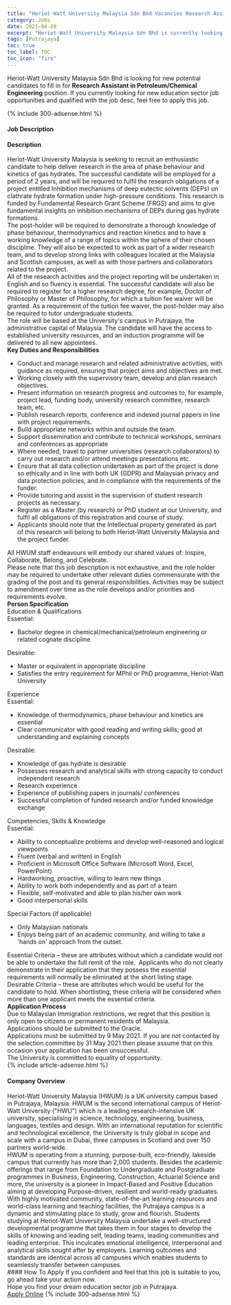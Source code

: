 ```yaml
---
title: "Heriot-Watt University Malaysia Sdn Bhd Vacancies Research Assistant in Petroleum/Chemical Engineering" 
category: Jobs 
date: 2021-04-09 
excerpt: "Heriot-Watt University Malaysia Sdn Bhd is currently looking for suitable person to fill in the Research Assistant in Petroleum/Chemical Engineering which positioned at Putrajaya" 
tags: [Putrajaya] 
toc: true 
toc_label: TOC 
toc_icon: "fire" 
--- 
```


<p>Heriot-Watt University Malaysia Sdn Bhd is looking for new potential candidates to fill in for <b>Research Assistant in Petroleum/Chemical Engineering</b> position. If you currently looking for new education sector job opportunities and qualified with the job desc, feel free to apply this job.
</p>{% include 300-adsense.html %} 
<div><div><h4>Job Description</h4></div><div><div><span><div><div><div><strong>Description</strong></div><div><br>Heriot-Watt University Malaysia is seeking to recruit an enthusiastic candidate to help deliver research in the area of phase behaviour and kinetics of gas hydrates. The successful candidate will be employed for a period of 2 years, and will be required to fulfil the research obligations of a project entitled Inhibition mechanisms of deep eutectic solvents (DEPs) on clathrate hydrate formation under high-pressure conditions. This research is funded by Fundamental Research Grant Scheme (FRGS) and aims to give fundamental insights on inhibition mechanisms of DEPs during gas hydrate formations.</div><div>The post-holder will be required to demonstrate a thorough knowledge of phase behaviour, thermodynamics and reaction kinetics and to have a working knowledge of a range of topics within the sphere of their chosen discipline. They will also be expected to work as part of a wider research team, and to develop strong links with colleagues located at the Malaysia and Scottish campuses, as well as with those partners and collaborators related to the project.</div><div>All of the research activities and the project reporting will be undertaken in English and so fluency is essential. The successful candidate will also be required to register for a higher research degree, for example, Doctor of Philosophy or Master of Philosophy, for which a tuition fee waiver will be granted. As a requirement of the tuition fee waiver, the post-holder may also be required to tutor undergraduate students.</div><div>The role will be based at the University's campus in Putrajaya, the administrative capital of Malaysia. The candidate will have the access to established university resources, and an induction programme will be delivered to all new appointees.</div><div><strong>Key Duties and Responsibilities</strong></div><ul><li>Conduct and manage research and related administrative activities, with guidance as required, ensuring that project aims and objectives are met.</li><li>Working closely with the supervisory team, develop and plan research objectives.</li><li>Present information on research progress and outcomes to, for example, project lead, funding body, university research committee, research team, etc.</li><li>Publish research reports, conference and indexed journal papers in line with project requirements.</li><li>Build appropriate networks within and outside the team.</li><li>Support dissemination and contribute to technical workshops, seminars and conferences as appropriate</li><li>Where needed, travel to partner universities (research collaborators) to carry out research and/or attend meetings presentations etc.</li><li>Ensure that all data collection undertaken as part of the project is done so ethically and in line with both UK (GDPR) and Malaysian privacy and data protection policies, and in compliance with the requirements of the funder.</li><li>Provide tutoring and assist in the supervision of student research projects as necessary.</li><li>Register as a Master (by research) or PhD student at our University, and fulfil all obligations of this registration and course of study.</li><li>Applicants should note that the Intellectual property generated as part of this research will belong to both Heriot-Watt University Malaysia and the project funder.</li></ul><div>All HWUM staff endeavours will embody our shared values of: Inspire, Collaborate, Belong, and Celebrate.</div>Please note that this job description is not exhaustive, and the role holder may be required to undertake other relevant duties commensurate with the grading of the post and its general responsibilities. Activities may be subject to amendment over time as the role develops and/or priorities and requirements evolve.<div><strong>Person Specification</strong></div><div>Education &amp; Qualifications</div><div>Essential:</div><ul><li>Bachelor degree in chemical/mechanical/petroleum engineering or related cognate discipline</li></ul><div>Desirable:</div><ul><li>Master or equivalent in appropriate discipline</li><li>Satisfies the entry requirement for MPhil or PhD programme, Heriot-Watt University</li></ul><div>Experience</div><div>Essential:</div><ul><li>Knowledge of thermodynamics, phase behaviour and kinetics are essential</li><li>Clear communicator with good reading and writing skills; good at understanding and explaining concepts</li></ul><div>Desirable:</div><ul><li>Knowledge of gas hydrate is desirable</li><li>Possesses research and analytical skills with strong capacity to conduct independent research</li><li>Research experience</li><li>Experience of publishing papers in journals/ conferences</li><li>Successful completion of funded research and/or funded knowledge exchange</li></ul><div>Competencies, Skills &amp; Knowledge</div><div>Essential:</div><ul><li>Ability to conceptualize problems and develop well-reasoned and logical viewpoints</li><li>Fluent (verbal and written) in English</li><li>Proficient in Microsoft Office Software (Microsoft Word, Excel, PowerPoint)</li><li>Hardworking, proactive, willing to learn new things</li><li>Ability to work both independently and as part of a team</li><li>Flexible, self-motivated and able to plan his/her own work</li><li>Good interpersonal skills</li></ul><div>Special Factors (if applicable)</div><ul><li>Only Malaysian nationals</li><li>Enjoys being part of an academic community, and willing to take a 'hands on' approach from the outset.</li></ul><div>Essential Criteria &#8211; these are attributes without which a candidate would not be able to undertake the full remit of the role.&#160; Applicants who do not clearly demonstrate in their application that they possess the essential requirements will normally be eliminated at the short listing stage.</div><div>Desirable Criteria &#8211; these are attributes which would be useful for the candidate to hold. When shortlisting, these criteria will be considered when more than one applicant meets the essential criteria.</div><div><strong>Application Process</strong></div><div>Due to Malaysian Immigration restrictions, we regret that this position is only open to citizens or permanent residents of Malaysia.</div><div>Applications should be submitted to the Oracle.</div><div>Applications must be submitted by 9 May 2021. If you are not contacted by the selection committee by 31 May 2021 then please assume that on this occasion your application has been unsuccessful.</div><div>The University is committed to equality of opportunity.</div></div></div></span></div></div></div> 
{% include article-adsense.html %} 
<div><div><h4>Company Overview</h4></div><div><div><span><div><div>
	Heriot-Watt University Malaysia (HWUM) is a UK university campus based in Putrajaya, Malaysia. HWUM is the second international campus of Heriot-Watt University ("HWU") which is a leading research-intensive UK university, specialising in science, technology, engineering, business, languages, textiles and design. With an international reputation for scientific and technological excellence, the University is truly global in scope and scale with a campus in Dubai, three campuses in Scotland and over 150 partners world-wide.</div>
<div>
	HWUM is operating from a stunning, purpose-built, eco-friendly, lakeside campus that currently has more than 2,000 students. Besides the academic offerings that range from Foundation to Undergraduate and Postgraduate programmes in Business, Engineering, Construction, Actuarial Science and more, the university is a pioneer in Impact-Based and Positive Education aiming at developing Purpose-driven, resilient and world-ready graduates.</div>
<div>
	With highly motivated community, state-of-the-art learning resources and world-class learning and teaching facilities, the Putrajaya campus is a dynamic and stimulating place to study, grow and flourish. Students studying at Heriot-Watt University Malaysia undertake a well-structured developmental programme that takes them in four stages to develop the skills of knowing and leading self, leading teams, leading communities and leading enterprise. This inculcates emotional intelligence, interpersonal and analytical skills sought after by employers. Learning outcomes and standards are identical across all campuses which enables students to seamlessly transfer between campuses.</div></div></span></div></div></div> 
#### How To Apply 
If you confident and feel that this job is suitable to you, go ahead take your action now. <br/> 
Hope you find your dream education sector job in Putrajaya. <br/> 
<a href="https://www.jobstreet.com.my/en/job/research-assistant-in-petroleum-chemical-engineering-4533575?jobId=jobstreet-my-job-4533575" class="btn btn--info" target="_blank" rel="nofollow noopenner">Apply Online</a> 
{% include 300-adsense.html %} 